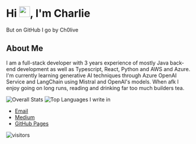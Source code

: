 # Hi <img src="https://github.com/TheDudeThatCode/TheDudeThatCode/blob/master/Assets/Hi.gif" width="29">, I'm Charlie
But on GitHub I go by Ch0live

<h2> About Me </h2>
 
I am a full-stack developer with 3 years experience of mostly Java back-end development as well as Typescript, React, Python and AWS and Azure.
I'm currently learning generative AI techniques through Azure OpenAI Service and LangChain using Mistral and OpenAI's models.
When afk I enjoy going on long runs, reading and drinking far too much builders tea.

![Overall Stats](https://github-readme-stats.vercel.app/api?username=ch0live&count_private=true&show_icons=true&hide=contribs)
![Top Languages I write in](https://github-readme-stats.vercel.app/api/top-langs/?username=ch0live&layout=compact)

<ul>
 <li>
  <a href="mailto:housespiderplant@gmail.com">Email</a>
 </li>
 <li>
  <a href="https://medium.com/@ch0live">Medium</a>
 </li>
 <li>
  <a href="https://ch0live.github.io/home">GitHub Pages</a>
 </li>
</ul>

![visitors](https://visitor-badge.laobi.icu/badge?page_id=Ch0live/Ch0live)
